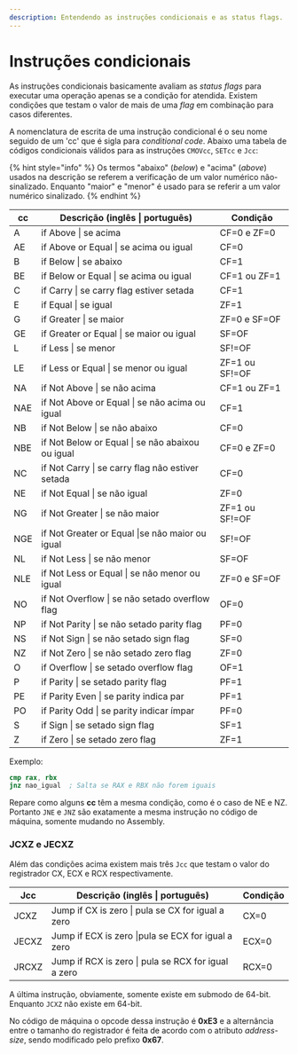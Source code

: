 ```yaml
---
description: Entendendo as instruções condicionais e as status flags.
---
```


# Instruções condicionais

As instruções condicionais basicamente avaliam as _status flags_ para executar uma operação apenas se a condição for atendida. Existem condições que testam o valor de mais de uma _flag_ em combinação para casos diferentes.

A nomenclatura de escrita de uma instrução condicional é o seu nome seguido de um 'cc' que é sigla para _conditional code_. Abaixo uma tabela de códigos condicionais válidos para as instruções `CMOVcc`, `SETcc` e `Jcc`:

{% hint style="info" %}
Os termos "abaixo" (_below_) e "acima" (_above_) usados na descrição se referem a verificação de um valor numérico não-sinalizado. Enquanto "maior" e "menor" é usado para se referir a um valor numérico sinalizado.
{% endhint %}

| cc  | Descrição (inglês \| português)                  | Condição       |
| --- | ------------------------------------------------ | -------------- |
| A   | if Above \| se acima                             | CF=0 e ZF=0    |
| AE  | if Above or Equal \| se acima ou igual           | CF=0           |
| B   | if Below \| se abaixo                            | CF=1           |
| BE  | if Below or Equal \| se acima ou igual           | CF=1 ou ZF=1   |
| C   | if Carry \| se carry flag estiver setada         | CF=1           |
| E   | if Equal \| se igual                             | ZF=1           |
| G   | if Greater \| se maior                           | ZF=0 e SF=OF   |
| GE  | if Greater or Equal \| se maior ou igual         | SF=OF          |
| L   | if Less \| se menor                              | SF!=OF         |
| LE  | if Less or Equal \| se menor ou igual            | ZF=1 ou SF!=OF |
| NA  | if Not Above \| se não acima                     | CF=1 ou ZF=1   |
| NAE | if Not Above or Equal \| se não acima ou igual   | CF=1           |
| NB  | if Not Below \| se não abaixo                    | CF=0           |
| NBE | if Not Below or Equal \| se não abaixou ou igual | CF=0 e ZF=0    |
| NC  | if Not Carry \| se carry flag não estiver setada | CF=0           |
| NE  | if Not Equal \| se não igual                     | ZF=0           |
| NG  | if Not Greater \| se não maior                   | ZF=1 ou SF!=OF |
| NGE | if Not Greater or Equal \|se não maior ou igual  | SF!=OF         |
| NL  | if Not Less \| se não menor                      | SF=OF          |
| NLE | if Not Less or Equal \| se não menor ou igual    | ZF=0 e SF=OF   |
| NO  | if Not Overflow \| se não setado overflow flag   | OF=0           |
| NP  | if Not Parity \| se não setado parity flag       | PF=0           |
| NS  | if Not Sign \| se não setado sign flag           | SF=0           |
| NZ  | if Not Zero \| se não setado zero flag           | ZF=0           |
| O   | if Overflow \| se setado overflow flag           | OF=1           |
| P   | if Parity \| se setado parity flag               | PF=1           |
| PE  | if Parity Even \| se parity indica par           | PF=1           |
| PO  | if Parity Odd \| se parity indicar ímpar         | PF=0           |
| S   | if Sign \| se setado sign flag                   | SF=1           |
| Z   | if Zero \| se setado zero flag                   | ZF=1           |

Exemplo:

```nasm
cmp rax, rbx
jnz nao_igual  ; Salta se RAX e RBX não forem iguais
```

Repare como alguns **cc** têm a mesma condição, como é o caso de NE e NZ. Portanto `JNE` e `JNZ` são exatamente a mesma instrução no código de máquina, somente mudando no Assembly.

### JCXZ e JECXZ

Além das condições acima existem mais três `Jcc` que testam o valor do registrador CX, ECX e RCX respectivamente.

| Jcc   | Descrição (inglês \| português)                     | Condição |
| ----- | --------------------------------------------------- | -------- |
| JCXZ  | Jump if CX is zero \| pula se CX for igual a zero   | CX=0     |
| JECXZ | Jump if ECX is zero \|pula se ECX for igual a zero  | ECX=0    |
| JRCXZ | Jump if RCX is zero \| pula se RCX for igual a zero | RCX=0    |

A última instrução, obviamente, somente existe em submodo de 64-bit. Enquanto `JCXZ` não existe em 64-bit.

No código de máquina o opcode dessa instrução é **0xE3** e a alternância entre o tamanho do registrador é feita de acordo com o atributo _address-size_, sendo modificado pelo prefixo **0x67**.
